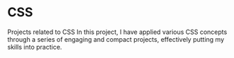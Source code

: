 # CSS
Projects related to CSS
In this project, I have applied various CSS concepts through a series of engaging and compact projects, effectively putting my skills into practice.
